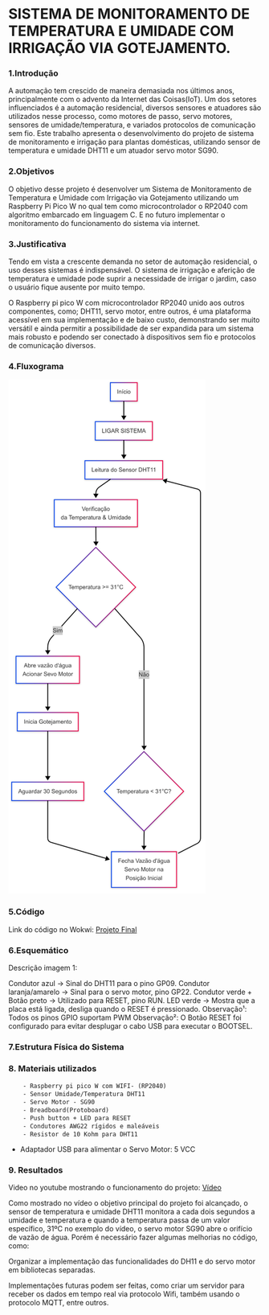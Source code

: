 # SISTEMA DE MONITORAMENTO DE TEMPERATURA E UMIDADE COM IRRIGAÇÃO VIA GOTEJAMENTO.

### 1.Introdução

A automação tem crescido de maneira demasiada nos últimos anos,
principalmente com o advento da Internet das Coisas(IoT). Um dos setores
influenciados é a automação residencial, diversos sensores e atuadores são
utilizados nesse processo, como motores de passo, servo motores, sensores de
umidade/temperatura, e variados protocolos de comunicação sem fio.
Este trabalho apresenta o desenvolvimento do projeto de sistema de
monitoramento e irrigação para plantas domésticas, utilizando sensor de
temperatura e umidade DHT11 e um atuador servo motor SG90.

### 2.Objetivos

O objetivo desse projeto é desenvolver um Sistema de Monitoramento de
Temperatura e Umidade com Irrigação via Gotejamento utilizando um
Raspberry Pi Pico W no qual tem como microcontrolador o RP2040 com
algoritmo embarcado em linguagem C. E no futuro implementar o
monitoramento do funcionamento do sistema via internet.

### 3.Justificativa

Tendo em vista a crescente demanda no setor de automação residencial, o uso desses sistemas é indispensável. O sistema de irrigação e aferição de temperatura e umidade pode suprir a necessidade de irrigar o jardim, caso o usuário fique ausente por muito tempo.

O Raspberry pi pico W com microcontrolador RP2040 unido aos outros componentes, como; DHT11, servo motor, entre outros, é uma plataforma acessível em sua implementação e de baixo custo, demonstrando ser muito versátil e ainda permitir a possibilidade de ser expandida para um sistema mais robusto e podendo ser conectado à dispositivos sem fio e protocolos de comunicação diversos.

### 4.Fluxograma

![Fluxograma](https://github.com/bryandefender/Embarcatech_Projeto_Final_Bryan_SSousa/blob/main/imagens_projeto_final/1_Fluxograma.png)

### 5.Código

Link do código no Wokwi: [Projeto Final ](https://wokwi.com/projects/422375763892697089)

### 6.Esquemático

Descrição imagem 1:

Condutor azul -> Sinal do DHT11 para o pino GP09.
Condutor laranja/amarelo -> Sinal para o servo motor, pino GP22.
Condutor verde + Botão preto -> Utilizado para RESET, pino RUN.
LED verde -> Mostra que a placa está ligada, desliga quando o RESET é pressionado.
Observação¹:  Todos os pinos GPIO suportam PWM
Observação²: O Botão RESET foi configurado para evitar desplugar o cabo USB para executar o BOOTSEL.

### 7.Estrutura Física do Sistema

### 8. Materiais utilizados

		- Raspberry pi pico W com WIFI- (RP2040)
		- Sensor Umidade/Temperatura DHT11
		- Servo Motor - SG90
		- Breadboard(Protoboard)
		- Push button + LED para RESET
		- Condutores AWG22 rígidos e maleáveis 
		- Resistor de 10 Kohm para DHT11
- Adaptador USB para alimentar o Servo Motor: 5 VCC




### 9. Resultados

Video no youtube mostrando o funcionamento do projeto: [Vídeo](https://youtu.be/4W-uVQUyRb8 )

Como mostrado no vídeo o objetivo principal do projeto foi alcançado, o sensor de temperatura e umidade DHT11 monitora a cada dois segundos a umidade e temperatura e quando a temperatura passa de um valor específico, 31ºC no exemplo do vídeo, o servo motor SG90 abre o orifício de vazão de água. Porém é necessário fazer algumas melhorias no código, como:

Organizar a implementação das funcionalidades do DH11 e do servo motor em bibliotecas separadas.

Implementações futuras podem ser feitas, como criar um servidor para receber os dados em tempo real via protocolo Wifi, também usando o protocolo MQTT, entre outros.

